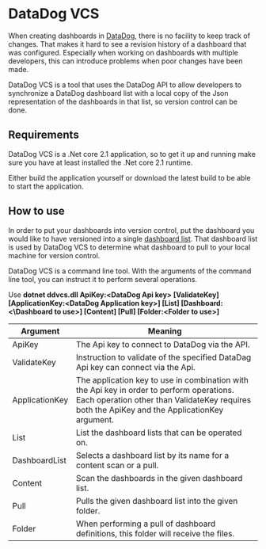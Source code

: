 # DataDog VCS
When creating dashboards in [DataDog](https://www.datadoghq.com), there is no facility to keep track of changes. That makes it hard to see a revision history of a dashboard that was configured. Especially when working on dashboards with multiple developers, this can introduce problems when poor changes have been made.

DataDog VCS is a tool that uses the DataDog API to allow developers to synchronize a DataDog dashboard list with a local copy of the Json representation of the dashboards in that list, so version control can be done.

## Requirements

DataDog VCS is a .Net core 2.1 application, so to get it up and running make sure you have at least installed the .Net core 2.1 runtime.

Either build the application yourself or download the latest build to be able to start the application.

## How to use

In order to put your dashboards into version control, put the dashboard you would like to have versioned into a single [dashboard list](https://www.datadoghq.com/blog/dashboard-lists). That dashboard list is used by DataDog VCS to determine what dashboard to pull to your local machine for version control.

DataDog VCS is a command line tool. With the arguments of the command line tool, you can instruct it to perform several operations.

Use **dotnet ddvcs.dll ApiKey:\<DataDog Api key\> \[ValidateKey\] \[ApplicationKey:\<DataDog Application key\>\] \[List\] \[Dashboard:\<\Dashboard to use>\] \[Content\] \[Pull\] \[Folder:\<Folder to use\>]**

| Argument       | Meaning                                                      |
| -------------- | ------------------------------------------------------------ |
| ApiKey         | The Api key to connect to DataDog via the API.               |
| ValidateKey    | Instruction to validate of the specified DataDag Api key can connect via the Api. |
| ApplicationKey | The application key to use in combination with the Api key in order to perform operations. Each operation other than ValidateKey requires both the ApiKey and the ApplicationKey argument. |
| List           | List the dashboard lists that can be operated on.            |
| DashboardList  | Selects a dashboard list by its name for a content scan or a pull. |
| Content        | Scan the dashboards in the given dashboard list.             |
| Pull           | Pulls the given dashboard list into the given folder.        |
| Folder         | When performing a pull of dashboard definitions, this folder will receive the files. |


